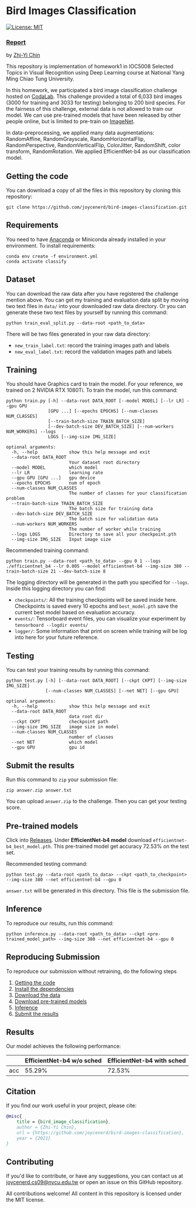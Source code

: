 # Bird Images Classification
[![License: MIT](https://img.shields.io/badge/License-MIT-yellow.svg)](https://opensource.org/licenses/MIT)

### [Report](./REPORT.pdf)

by [Zhi-Yi Chin](https://joycenerd.github.io/)

This repository is implementation of homework1 in IOC5008 Selected Topics in Visual Recognition using Deep Learning course at National Yang Ming Chiao Tung University.

In this homework, we participated a bird image classification challenge hosted on [CodaLab](https://competitions.codalab.org/competitions/35668?secret_key=09789b13-35ec-4928-ac0f-6c86631dda07). This challenge provided a total of 6,033 bird images (3000 for training and 3033 for testing) belonging to 200 bird species. For the fairness of this challenge, external data is not allowed to train our model. We can use pre-trained models that have been released by other people online, but is limited to pre-train on [ImageNet](https://www.image-net.org/).

In data-preprocessing, we applied many data augmentations: RandomAffine, RandomGrayscale, RandomHorizontalFlip, RandomPerspective, RandomVerticalFlip, ColorJitter, RandomShift, color transform, RandomRotation. We applied EfficientNet-b4 as our classification model.

## Getting the code

You can download a copy of all the files in this repository by cloning this repository:

```
git clone https://github.com/joycenerd/bird-images-classification.git
```

## Requirements

You need to have [Anaconda](https://www.anaconda.com/) or Miniconda already installed in your environment. To install requirements:
```
conda env create -f environment.yml
conda activate classify
```

## Dataset

You can download the raw data after you have registered the challenge mention above. You can get my training and evaluation data split by moving two text files in `data/` into your downloaded raw data directory. Or you can generate these two text files by yourself by running this command:
```
python train_eval_split.py --data-root <path_to_data>
```
There will be two files generated in your raw data directory:
* `new_train_label.txt`: record the training images path and labels
* `new_eval_label.txt`: record the validation images path and labels

## Training

You should have Graphics card to train the model. For your reference, we trained on 2 NVIDIA RTX 1080Ti. To train the model, run this command:
```
python train.py [-h] --data-root DATA_ROOT [--model MODEL] [--lr LR] --gpu GPU
                [GPU ...] [--epochs EPOCHS] [--num-classes NUM_CLASSES]
                [--train-batch-size TRAIN_BATCH_SIZE]
                [--dev-batch-size DEV_BATCH_SIZE] [--num-workers NUM_WORKERS] --logs
                LOGS [--img-size IMG_SIZE]

optional arguments:
  -h, --help            show this help message and exit
  --data-root DATA_ROOT
                        Your dataset root directory
  --model MODEL         which model
  --lr LR               learning rate
  --gpu GPU [GPU ...]   gpu device
  --epochs EPOCHS       num of epoch
  --num-classes NUM_CLASSES
                        The number of classes for your classification problem
  --train-batch-size TRAIN_BATCH_SIZE
                        The batch size for training data
  --dev-batch-size DEV_BATCH_SIZE
                        The batch size for validation data
  --num-workers NUM_WORKERS
                        The number of worker while training
  --logs LOGS           Directory to save all your checkpoint.pth
  --img-size IMG_SIZE   Input image size
```

Recommended training command:

```
python train.py --data-root <path_to_data> --gpu 0 1 --logs ./efficientnet_b4 --lr 0.005 --model efficientnet-b4 --img-size 380 --train-batch-size 21 --dev-batch-size 8
```

The logging directory will be generated in the path you specified for `--logs`. Inside this logging directory you can find:
* `checkpoints/`: All the training checkpoints will be saved inside here. Checkpoints is saved every 10 epochs and `best_model.pth` save the current best model based on evaluation accuracy.
* `events/`: Tensorboard event files, you can visualize your experiment by `tensorboard --logdir events/`
* `logger/`: Some information that print on screen while training will be log into here for your future reference.

## Testing
You can test your training results by running this command:
```
python test.py [-h] [--data-root DATA_ROOT] [--ckpt CKPT] [--img-size IMG_SIZE]
               [--num-classes NUM_CLASSES] [--net NET] [--gpu GPU]

optional arguments:
  -h, --help            show this help message and exit
  --data-root DATA_ROOT
                        data root dir
  --ckpt CKPT           checkpoint path
  --img-size IMG_SIZE   image size in model
  --num-classes NUM_CLASSES
                        number of classes
  --net NET             which model
  --gpu GPU             gpu id
```

## Submit the results
Run this command to `zip` your submission file:
```
zip answer.zip answer.txt
```
You can upload `answer.zip` to the challenge. Then you can get your testing score.

## Pre-trained models

Click into [Releases](https://github.com/joycenerd/bird-images-classification/releases). Under **EfficientNet-b4 model** download `efficientnet-b4_best_model.pth`. This pre-trained model get accuracy 72.53% on the test set.

Recommended testing command:
```
python test.py --data-root <path_to_data> --ckpt <path_to_checkpoint> --img-size 380 --net efficientnet-b4 --gpu 0
```

`answer.txt` will be generated in this directory. This file is the submission file.

## Inference
To reproduce our results, run this command:
```
python inference.py --data-root <path_to_data> --ckpt <pre-trained_model_path> --img-size 380 --net efficientnet-b4 --gpu 0
```

## Reproducing Submission

To reproduce our submission without retraining, do the following steps

1. [Getting the code](#getting-the-code)
2. [Install the dependencies](#requirements)
2. [Download the data](#dataset)
4. [Download pre-trained models](#pre-trained-models)
3. [Inference](#inference)
4. [Submit the results](#submit-the-results)

## Results

Our model achieves the following performance:

|     | EfficientNet-b4 w/o sched | EfficientNet-b4 with sched |
|-----|---------------------------|----------------------------|
| acc | 55.29%                    | 72.53%                     |

## Citation
If you find our work useful in your project, please cite:

```bibtex
@misc{
    title = {bird_image_classification},
    author = {Zhi-Yi Chin},
    url = {https://github.com/joycenerd/bird-images-classification},
    year = {2021}
}
```

## Contributing

If you'd like to contribute, or have any suggestions, you can contact us at [joycenerd.cs09@nycu.edu.tw](mailto:joycenerd.cs09@nycu.edu.tw) or open an issue on this GitHub repository.

All contributions welcome! All content in this repository is licensed under the MIT license.
